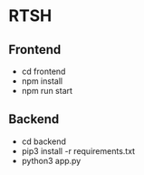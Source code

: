 # RTSH

## Frontend
- cd frontend
- npm install
- npm run start

## Backend 
- cd backend
- pip3 install -r requirements.txt
- python3 app.py 
